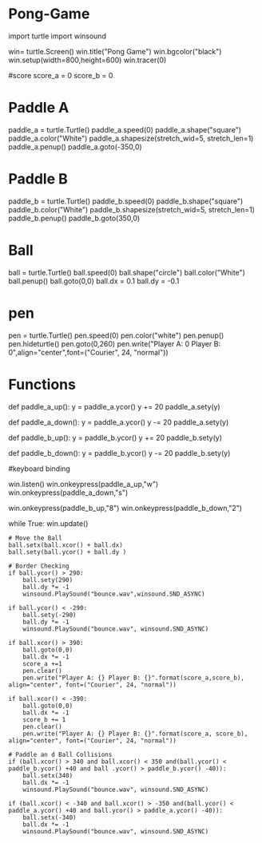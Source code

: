 # Pong-Game

import turtle
import winsound

win= turtle.Screen()
win.title("Pong Game")
win.bgcolor("black")
win.setup(width=800,height=600)
win.tracer(0)

#score
score_a = 0
score_b = 0

# Paddle A

paddle_a = turtle.Turtle()
paddle_a.speed(0)
paddle_a.shape("square")
paddle_a.color("White")
paddle_a.shapesize(stretch_wid=5, stretch_len=1)
paddle_a.penup()
paddle_a.goto(-350,0)



# Paddle B

paddle_b = turtle.Turtle()
paddle_b.speed(0)
paddle_b.shape("square")
paddle_b.color("White")
paddle_b.shapesize(stretch_wid=5, stretch_len=1)
paddle_b.penup()
paddle_b.goto(350,0)


# Ball
ball = turtle.Turtle()
ball.speed(0)
ball.shape("circle")
ball.color("White")
ball.penup()
ball.goto(0,0)
ball.dx = 0.1
ball.dy = -0.1

# pen
pen = turtle.Turtle()
pen.speed(0)
pen.color("white")
pen.penup()
pen.hideturtle()
pen.goto(0,260)
pen.write("Player A: 0 Player B: 0",align="center",font=("Courier", 24, "normal"))
# Functions
def paddle_a_up():
    y = paddle_a.ycor()
    y += 20
    paddle_a.sety(y)

def paddle_a_down():
    y = paddle_a.ycor()
    y -= 20
    paddle_a.sety(y)

def paddle_b_up():
    y = paddle_b.ycor()
    y += 20
    paddle_b.sety(y)

def paddle_b_down():
    y = paddle_b.ycor()
    y -= 20
    paddle_b.sety(y)



#keyboard binding

win.listen()
win.onkeypress(paddle_a_up,"w")
win.onkeypress(paddle_a_down,"s")

win.onkeypress(paddle_b_up,"8")
win.onkeypress(paddle_b_down,"2")


while True:
    win.update()

    # Move the Ball
    ball.setx(ball.xcor() + ball.dx)
    ball.sety(ball.ycor() + ball.dy )

    # Border Checking
    if ball.ycor() > 290:
        ball.sety(290)
        ball.dy *= -1
        winsound.PlaySound("bounce.wav",winsound.SND_ASYNC)

    if ball.ycor() < -290:
        ball.sety(-290)
        ball.dy *= -1
        winsound.PlaySound("bounce.wav", winsound.SND_ASYNC)

    if ball.xcor() > 390:
        ball.goto(0,0)
        ball.dx *= -1
        score_a +=1
        pen.clear()
        pen.write("Player A: {} Player B: {}".format(score_a,score_b), align="center", font=("Courier", 24, "normal"))

    if ball.xcor() < -390:
        ball.goto(0,0)
        ball.dx *= -1
        score_b += 1
        pen.clear()
        pen.write("Player A: {} Player B: {}".format(score_a, score_b), align="center", font=("Courier", 24, "normal"))

    # Paddle an d Ball Collisions
    if (ball.xcor() > 340 and ball.xcor() < 350 and(ball.ycor() < paddle_b.ycor() +40 and ball .ycor() > paddle_b.ycor() -40)):
        ball.setx(340)
        ball.dx *= -1
        winsound.PlaySound("bounce.wav", winsound.SND_ASYNC)

    if (ball.xcor() < -340 and ball.xcor() > -350 and(ball.ycor() < paddle_a.ycor() +40 and ball.ycor() > paddle_a.ycor() -40)):
        ball.setx(-340)
        ball.dx *= -1
        winsound.PlaySound("bounce.wav", winsound.SND_ASYNC)

